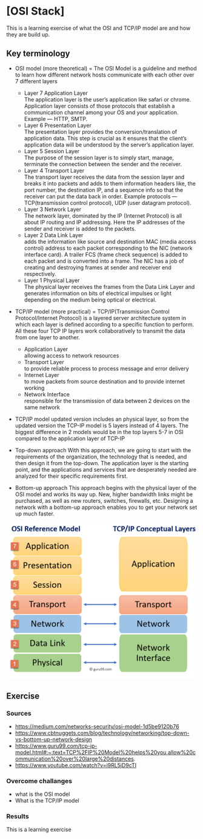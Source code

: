 # [OSI Stack]
This is a learning exercise of what the OSI and TCP/IP model are and how they are build up.

## Key terminology
- OSI model (more theoretical) = The OSI Model is a guideline and method to learn how different network hosts communicate with each other over 7 different layers
    - Layer 7 Application Layer  
        The application layer is the user’s application like safari or chrome. Application layer consists of those protocols that establish a communication channel among your OS and your application. Example — HTTP, SMTP.
    - Layer 6 Presentation Layer  
        The presentation layer provides the conversion/translation of application data. This step is crucial as it ensures that the client’s application data will be understood by the server’s application layer.
    - Layer 5 Session Layer  
        The purpose of the session layer is to simply start, manage, terminate the connection between the sender and the receiver.
    - Layer 4 Transport Layer  
        The transport layer receives the data from the session layer and breaks it into packets and adds to them information headers like, the port number, the destination IP, and a sequence info so that the receiver can put the data back in order. Example protocols — TCP(transmission control protocol), UDP (user datagram protocol).
    - Layer 3 Network Layer  
        The network layer, dominated by the IP (Internet Protocol) is all about IP routing and IP addressing. Here the IP addresses of the sender and receiver is added to the packets.
    - Layer 2 Data Link Layer   
        adds the information like source and destination MAC (media access control) address to each packet corresponding to the NIC (network interface card). A trailer FCS (frame check sequence) is added to each packet and is converted into a frame. The NIC has a job of creating and destroying frames at sender and receiver end respectively.
    - Layer 1 Physical Layer  
        The physical layer receives the frames from the Data Link Layer and generates information on bits of electrical impulses or light depending on the medium being optical or electrical.

- TCP/IP model (more practical) = TCP/IP(Transmission Control Protocol/Internet Protocol) is a layered server architecture system in which each layer is defined according to a specific function to perform. All these four TCP IP layers work collaboratively to transmit the data from one layer to another.
    - Application Layer  
        allowing access to network resources
    - Transport Layer  
        to provide reliable process to process message and error delivery  
    - Internet Layer  
        to move packets from source destination and to provide internet working
    - Network Interface  
        responsible for the transmission of data between 2 devices on the same network

- TCP/IP model updated version includes an physical layer, so from the updated version the TCP-IP model is 5 layers instead of 4 layers. The biggest difference in 2 models would be in the top layers 5-7 in OSI compared to the application layer of TCP-IP 

- Top-down approach
    With this approach, we are going to start with the requirements of the organization, the technology that is needed, and then design it from the top-down. The application layer is the starting point, and the applications and services that are desperately needed are analyzed for their specific requirements first.

- Bottom-up approach
    This approach begins with the physical layer of the OSI model and works its way up. New, higher bandwidth links might be purchased, as well as new routers, switches, firewalls, etc. Designing a network with a bottom-up approach enables you to get your network set up much faster.

![screenshot](../00_includes/osi-tcp.jpg)


## Exercise
### Sources
- https://medium.com/networks-security/osi-model-1d5be9120b76
- https://www.cbtnuggets.com/blog/technology/networking/top-down-vs-bottom-up-network-design
- https://www.guru99.com/tcp-ip-model.html#:~:text=TCP%2FIP%20Model%20helps%20you,allow%20communication%20over%20large%20distances.
- https://www.youtube.com/watch?v=i9RL5jD9cTI

### Overcome challanges
- what is the OSI model
- What is the TCP/IP model

### Results
This is a learning exercise